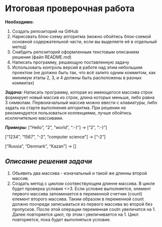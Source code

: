 # Итоговая проверочная работа

**Необходимо:**

1. Создать репозиторий на GitHub
2. Нарисовать блок-схему алгоритма (можно обойтись блок-схемой основной содержательной части, если вы выделяете её в отдельный метод)
3. Снабдить репозиторий оформленным текстовым описанием решения (файл README.md)
4. Написать программу, решающую поставленную задачу
5. Использовать контроль версий в работе над этим небольшим проектом (не должно быть так, что всё залито одним коммитом, как минимум этапы 2, 3, и 4 должны быть расположены в разных коммитах)

***Задача:***
 Написать программу, которая из имеющегося массива строк формирует новый массив из строк, длина которых меньше, либо равна 3 символам. Первоначальный массив можно ввести с клавиатуры, либо задать на старте выполнения алгоритма. При решении не рекомендуется пользоваться коллекциями, лучше обойтись исключительно массивами.

***Примеры:***
[“Hello”, “2”, “world”, “:-)”] → [“2”, “:-)”]

[“1234”, “1567”, “-2”, “computer science”] → [“-2”]

[“Russia”, “Denmark”, “Kazan”] → []

## *Описание решения задачи*
1. Обьявить два массива - изначальный и такой же длинны второй массив.
2. Создать метод с циклом соотвествующем длинне массива. В цикле будет проверка условия <=3.
Если условие выполняется, элемент первого массива запоминается в переменной счетчик (count) елемент второго массива. Таким образом в переменной count должно поочреди записываться из первого массива во второй без пропусков. После этой операции переменная coutn увеличится на 1. Далее повторяется цикл, пр этом i увеличивается на 1.
Цикл повторяется, пока будет выполняться условие.
